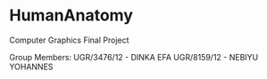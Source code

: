 # HumanAnatomy
Computer Graphics Final Project

Group Members: UGR/3476/12 - DINKA EFA
               UGR/8159/12 - NEBIYU YOHANNES

